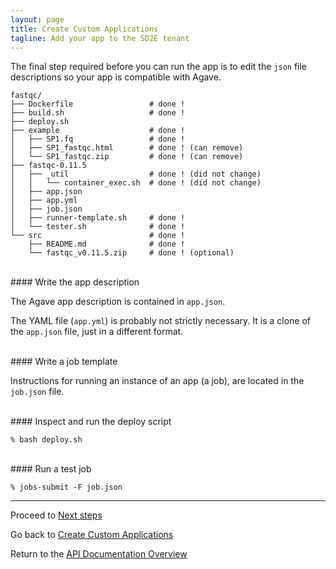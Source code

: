 ```yaml
---
layout: page
title: Create Custom Applications
tagline: Add your app to the SD2E tenant
---
```


The final step required before you can run the app is to edit the `json` file
descriptions so your app is compatible with Agave.
```
fastqc/
├── Dockerfile                 # done !
├── build.sh                   # done !
├── deploy.sh
├── example                    # done !
│   ├── SP1.fq                 # done !
│   ├── SP1_fastqc.html        # done ! (can remove)
│   └── SP1_fastqc.zip         # done ! (can remove)
├── fastqc-0.11.5
│   ├── _util                  # done ! (did not change)
│   │   └── container_exec.sh  # done ! (did not change)
│   ├── app.json
│   ├── app.yml
│   ├── job.json
│   ├── runner-template.sh     # done !
│   └── tester.sh              # done !
└── src                        # done !
    ├── README.md              # done !
    └── fastqc_v0.11.5.zip     # done ! (optional)
```

<br>
#### Write the app description

The Agave app description is contained in `app.json`.


The YAML file (`app.yml`) is probably not strictly necessary. It is a clone of
the `app.json` file, just in a different format.


<br>
#### Write a job template

Instructions for running an instance of an app (a job), are located in the 
`job.json` file.


<br>
#### Inspect and run the deploy script

```
% bash deploy.sh
```


<br>
#### Run a test job

```
% jobs-submit -F job.json
```

---
Proceed to [Next steps](create_application_05.md)

Go back to [Create Custom Applications](create_application.md)

Return to the [API Documentation Overview](../index.md)
